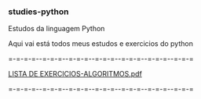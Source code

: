 ### studies-python
Estudos da linguagem Python

Aqui vai está todos meus estudos e exercicios do python

=-=-=-=--=-=-=--=-=-=--=-=-=--=-=-=--=-=-=--=-=-=

[LISTA DE EXERCICIOS-ALGORITMOS.pdf](https://github.com/HenriKenn/studies-python/files/11317813/LISTA.DE.EXERCICIOS-ALGORITMOS.pdf)

=-=-=-=--=-=-=--=-=-=--=-=-=--=-=-=--=-=-=--=-=-=
